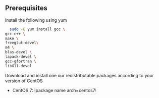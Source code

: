 ## Prerequisites

Install the following using yum

```bash
  sudo -E yum install gcc \
gcc-c++ \
make \
freeglut-devel\
m4 \
blas-devel \
lapack-devel \
gcc-gfortran \
libX11-devel
```

Download and install one our redistributable packages according to your version of CentOS

  * CentOS 7: !package name arch=centos7!
